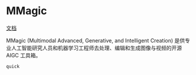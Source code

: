 # MMagic

[文档](https://mmagic.readthedocs.io/zh-cn/latest/get_started/overview.html)

MMagic (Multimodal Advanced, Generative, and Intelligent Creation) 是供专业人工智能研究人员和机器学习工程师去处理、编辑和生成图像与视频的开源 AIGC 工具箱。

```{toctree}
quick
```
